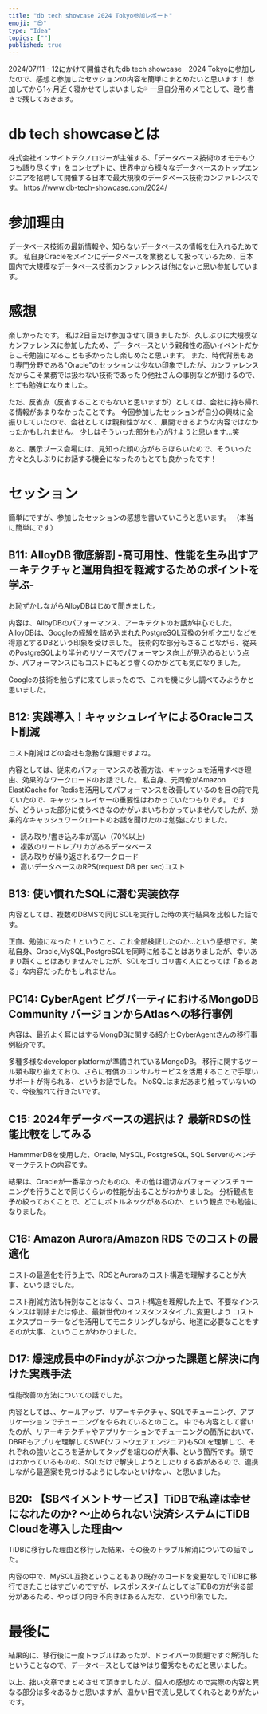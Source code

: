 ```yaml
---
title: "db tech showcase 2024 Tokyo参加レポート"
emoji: "😎"
type: "Idea"
topics: [""]
published: true
---
```


2024/07/11 - 12にかけて開催されたdb tech showcase　2024 Tokyoに参加したので、感想と参加したセッションの内容を簡単にまとめたいと思います！
参加してから1ヶ月近く寝かせてしまいました💦
一旦自分用のメモとして、殴り書きで残しておきます。

# db tech showcaseとは
株式会社インサイトテクノロジーが主催する、「データベース技術のオモテもウラも語り尽くす」をコンセプトに、世界中から様々なデータベースのトップエンジニアを招聘して開催する日本で最大規模のデータベース技術カンファレンスです。
https://www.db-tech-showcase.com/2024/

# 参加理由
データベース技術の最新情報や、知らないデータベースの情報を仕入れるためです。
私自身Oracleをメインにデータベースを業務として扱っているため、日本国内で大規模なデータベース技術カンファレンスは他にないと思い参加しています。

# 感想
楽しかったです。
私は2日目だけ参加させて頂きましたが、久しぶりに大規模なカンファレンスに参加したため、データベースという親和性の高いイベントだからこそ勉強になることも多かったし楽しめたと思います。
また、時代背景もあり専門分野である"Oracle"のセッションは少ない印象でしたが、カンファレンスだからこそ業務では扱わない技術であったり他社さんの事例などが聞けるので、とても勉強になりました。

ただ、反省点（反省することでもないと思いますが）としては、会社に持ち帰れる情報があまりなかったことです。
今回参加したセッションが自分の興味に全振りしていたので、会社としては親和性がなく、展開できるような内容ではなかったかもしれません。
少しはそういった部分も心がけようと思います...笑

あと、展示ブース会場には、見知った顔の方がちらほらいたので、そういった方々と久しぶりにお話する機会になったのもとても良かったです！

# セッション
簡単にですが、参加したセッションの感想を書いていこうと思います。
（本当に簡単にです）

## B11: AlloyDB 徹底解剖 -高可用性、性能を生み出すアーキテクチャと運用負担を軽減するためのポイントを学ぶ-
お恥ずかしながらAlloyDBはじめて聞きました。

内容は、AlloyDBのパフォーマンス、アーキテクトのお話が中心でした。
AlloyDBは、Googleの経験を詰め込まれたPostgreSQL互換の分析クエリなどを得意とするDBという印象を受けました。
技術的な部分もさることながら、従来のPostgreSQLより半分のリソースでパフォーマンス向上が見込めるという点が、パフォーマンスにもコストにもどう響くのかがとても気になりました。

Googleの技術を触らずに来てしまったので、これを機に少し調べてみようかと思いました。

## B12: 実践導入！キャッシュレイヤによるOracleコスト削減
コスト削減はどの会社も急務な課題ですよね。

内容としては、従来のパフォーマンスの改善方法、キャッシュを活用すべき理由、効果的なワークロードのお話でした。
私自身、元同僚がAmazon ElastiCache for Redisを活用してパフォーマンスを改善しているのを目の前で見ていたので、キャッシュレイヤーの重要性はわかっていたつもりです。
ですが、どういった部分に使うべきなのかがいまいちわかっていませんでしたが、効果的なキャッシュワークロードのお話を聞けたのは勉強になりました。

- 読み取り/書き込み率が高い（70%以上）
- 複数のリードレプリカがあるデータベース
- 読み取りが繰り返されるワークロード
- 高いデータベースのRPS(request DB per sec)コスト

## B13: 使い慣れたSQLに潜む実装依存
内容としては、複数のDBMSで同じSQLを実行した時の実行結果を比較した話です。

正直、勉強になった！ということ、これ全部検証したのか...という感想です。笑
私自身、Oracle,MySQL,PostgreSQLを同時に触ることはありましたが、幸いあまり躓くことはありませんでしたが、SQLをゴリゴリ書く人にとっては「あるある」な内容だったかもしれません。

## PC14: CyberAgent ピグパーティにおけるMongoDB Community バージョンからAtlasへの移行事例
内容は、最近よく耳にはするMongDBに関する紹介とCyberAgentさんの移行事例紹介です。

多種多様なdeveloper platformが準備されているMongoDB。
移行に関するツール類も取り揃えており、さらに有償のコンサルサービスを活用することで手厚いサポートが得られる、というお話でした。
NoSQLはまだあまり触っていないので、今後触れて行きたいです。

## C15: 2024年データベースの選択は？ 最新RDSの性能比較をしてみる
HammmerDBを使用した、Oracle, MySQL, PostgreSQL, SQL Serverのベンチマークテストの内容です。

結果は、Oracleが一番早かったものの、その他は適切なパフォーマンスチューニングを行うことで同じくらいの性能が出ることがわかりました。
分析観点を予め絞っておくことで、どこにボトルネックがあるのか、という観点でも勉強になりました。

## C16: Amazon Aurora/Amazon RDS でのコストの最適化
コストの最適化を行う上で、RDSとAuroraのコスト構造を理解することが大事、という話でした。

コスト削減方法も特別なことはなく、コスト構造を理解した上で、不要なインスタンスは削除または停止、最新世代のインスタンスタイプに変更しよう
コストエクスプローラーなどを活用してモニタリングしながら、地道に必要なことをするのが大事、ということがわかりました。

## D17: 爆速成長中のFindyがぶつかった課題と解決に向けた実践手法
性能改善の方法についての話でした。

内容としては、、ケールアップ、リアーキテクチャ、SQLでチューニング、アプリケーションでチューニングをやられているとのこと。
中でも内容として響いたのが、リアーキテクチャやアプリケーションでチューニングの箇所において、DBREもアプリを理解してSWE(ソフトウェアエンジニア)もSQLを理解して、それぞれの強いところを活かしてタッグを組むのが大事、という箇所です。
頭ではわかっているものの、SQLだけで解決しようとしたりする癖があるので、連携しながら最適案を見つけるようにしないといけない、と思いました。

## B20: 【SBペイメントサービス】TiDBで私達は幸せになれたのか? 〜止められない決済システムにTiDB Cloudを導入した理由〜
TiDBに移行した理由と移行した結果、その後のトラブル解消についての話でした。

内容の中で、MySQL互換ということもあり既存のコードを変更なしでTiDBに移行できたことはすごいのですが、レスポンスタイムとしてはTiDBの方が劣る部分があるため、やっぱり向き不向きはあるんだな、という印象でした。

# 最後に
結果的に、移行後に一度トラブルはあったが、ドライバーの問題ですぐ解消したということなので、データベースとしてはやはり優秀なものだと思いました。


以上、拙い文章でまとめさせて頂きましたが、個人の感想なので実際の内容と異なる部分は多々あるかと思いますが、温かい目で流し見してくれるとありがたいです。



